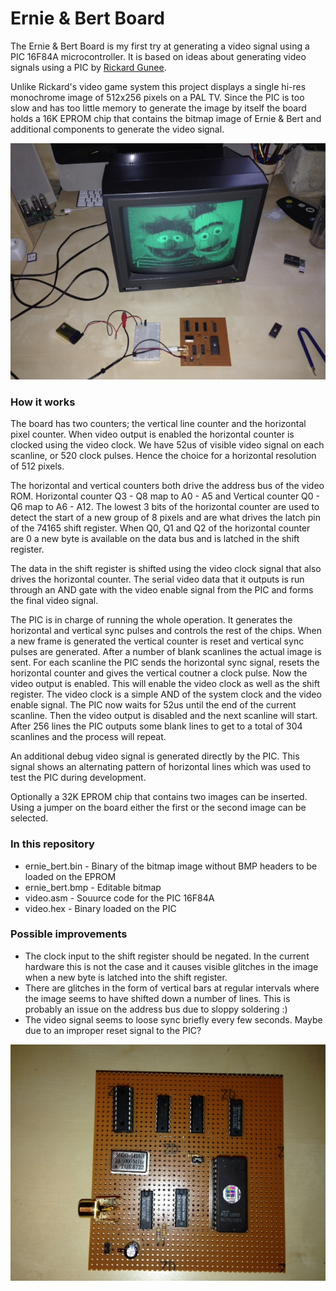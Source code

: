 # Ernie & Bert Board
The Ernie & Bert Board is my first try at generating a video signal using a PIC 16F84A microcontroller. It is based on ideas about generating video signals using a PIC by [Rickard Gunee](http://www.rickard.gunee.com/projects/video/pic/howto.php). 

Unlike Rickard's video game system this project displays a single hi-res monochrome image of 512x256 pixels on a PAL TV. Since the PIC is too slow and has too little memory to generate the image by itself the board holds a 16K EPROM chip that contains the bitmap image of Ernie & Bert and additional components to generate the video signal.

![](https://raw.githubusercontent.com/DhrBaksteen/ErnieAndBertBoard/master/IMG_0859.JPG)

### How it works
The board has two counters; the vertical line counter and the horizontal pixel counter. When video output is enabled the horizontal counter is clocked using the video clock. We have 52us of visible video signal on each scanline, or 520 clock pulses. Hence the choice for a horizontal resolution of 512 pixels. 

The horizontal and vertical counters both drive the address bus of the video ROM. Horizontal counter Q3 - Q8 map to A0 - A5 and Vertical counter Q0 - Q6 map to A6 - A12. The lowest 3 bits of the horizontal counter are used to detect the start of a new group of 8 pixels and are what drives the latch pin of the 74165 shift register. When Q0, Q1 and Q2 of the horizontal counter are 0 a new byte is available on the data bus and is latched in the shift register.

The data in the shift register is shifted using the video clock signal that also drives the horizontal counter. The serial video data that it outputs is run through an AND gate with the video enable signal from the PIC and forms the final video signal.

The PIC is in charge of running the whole operation. It generates the horizontal and vertical sync pulses and controls the rest of the chips. When a new frame is generated the vertical counter is reset and vertical sync pulses are generated. After a number of blank scanlines the actual image is sent. For each scanline the PIC sends the horizontal sync signal, resets the horizontal counter and gives the vertical coutner a clock pulse. Now the video output is enabled. This will enable the video clock as well as the shift register. The video clock is a simple AND of the system clock and the video enable signal. The PIC now waits for 52us until the end of the current scanline. Then the video output is disabled and the next scanline will start. After 256 lines the PIC outputs some blank lines to get to a total of 304 scanlines and the process will repeat.

An additional debug video signal is generated directly by the PIC. This signal shows an alternating pattern of horizontal lines which was used to test the PIC during development.

Optionally a 32K EPROM chip that contains two images can be inserted. Using a jumper on the board either the first or the second image can be selected.

### In this repository
* ernie_bert.bin - Binary of the bitmap image without BMP headers to be loaded on the EPROM
* ernie_bert.bmp - Editable bitmap
* video.asm - Souurce code for the PIC 16F84A
* video.hex - Binary loaded on the PIC

### Possible improvements
* The clock input to the shift register should be negated. In the current hardware this is not the case and it causes visible glitches in the image when a new byte is latched into the shift register.
* There are glitches in the form of vertical bars at regular intervals where the image seems to have shifted down a number of lines. This is probably an issue on the address bus due to sloppy soldering :)
* The video signal seems to loose sync briefly every few seconds. Maybe due to an improper reset signal to the PIC?

![](https://raw.githubusercontent.com/DhrBaksteen/ErnieAndBertBoard/master/IMG_0847.JPG)

